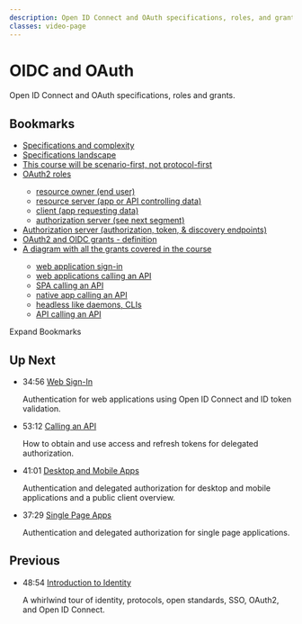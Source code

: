 ```yaml
---
description: Open ID Connect and OAuth specifications, roles, and grants.
classes: video-page
---
```

# OIDC and OAuth

Open ID Connect and OAuth specifications, roles and grants.

<div class="video-wrapper" data-video="djvvz13kcz"></div>

## Bookmarks

<div class="video-transcript">
  <ul>
    <li><a href="#wistia_djvvz13kcz?time=17">Specifications and complexity</a></li>
    <li><a href="#wistia_djvvz13kcz?time=121">Specifications landscape</a></li>
    <li><a href="#wistia_djvvz13kcz?time=213">This course will be scenario-first, not protocol-first</a></li>
    <li><a href="#wistia_djvvz13kcz?time=280">OAuth2 roles</a></li>
    <ul>
      <li><a href="#wistia_djvvz13kcz?time=301">resource owner (end user)</a></li>
      <li><a href="#wistia_djvvz13kcz?time=315">resource server (app or API controlling data)</a></li>
      <li><a href="#wistia_djvvz13kcz?time=338">client (app requesting data)</a></li>
      <li><a href="#wistia_djvvz13kcz?time=410">authorization server (see next segment)</a></li>
    </ul>  
    <li><a href="#wistia_djvvz13kcz?time=425">Authorization server (authorization, token, & discovery endpoints)</a></li>
    <li><a href="#wistia_djvvz13kcz?time=492">OAuth2 and OIDC grants - definition</a></li>
    <li><a href="#wistia_djvvz13kcz?time=621">A diagram with all the grants covered in the course</a></li>
    <ul>
      <li><a href="#wistia_djvvz13kcz?time=666">web application sign-in</a></li>
      <li><a href="#wistia_djvvz13kcz?time=688">web applications calling an API</a></li>
      <li><a href="#wistia_djvvz13kcz?time=745">SPA calling an API</a></li>
      <li><a href="#wistia_djvvz13kcz?time=758">native app calling an API</a></li>
      <li><a href="#wistia_djvvz13kcz?time=805">headless like daemons, CLIs</a></li>
      <li><a href="#wistia_djvvz13kcz?time=841">API calling an API</a></li>
    </ul>
  </ul>
</div>

<div class="video-transcript-expand" onClick="(function() {
  $('.video-transcript').toggleClass('expanded');
  $('.video-transcript-expand i').attr('class', $('.video-transcript').hasClass('expanded') ? 'icon-budicon-462' : 'icon-budicon-460');
})()">Expand Bookmarks <i class="icon-budicon-460"></i></div>

## Up Next

<ul class="up-next">
  <li>
    <span class="video-time"><i class="icon icon-budicon-494"></i>34:56</span>
    <i class="video-icon icon icon-budicon-676"></i>
    <a href="/learn-identity/03-web-sign-in">Web Sign-In</a>
    <p>Authentication for web applications using Open ID Connect and ID token validation.</p>
  </li>

  <li>
    <span class="video-time"><i class="icon icon-budicon-494"></i>53:12</span>
    <i class="video-icon icon icon-budicon-676"></i>
    <a href="/learn-identity/04-calling-an-api">Calling an API</a>
    <p>How to obtain and use access and refresh tokens for delegated authorization.</p>
  </li>

  <li>
    <span class="video-time"><i class="icon icon-budicon-494"></i>41:01</span>
    <i class="video-icon icon icon-budicon-676"></i>
    <a href="/learn-identity/05-desktop-and-mobile-apps">Desktop and Mobile Apps</a>
    <p>Authentication and delegated authorization for desktop and mobile applications and a public client overview.</p>
  </li>

  <li>
    <span class="video-time"><i class="icon icon-budicon-494"></i>37:29</span>
    <i class="video-icon icon icon-budicon-676"></i>
    <a href="/learn-identity/06-single-page-apps">Single Page Apps</a>
    <p>Authentication and delegated authorization for single page applications.</p>
  </li>
</ul>

## Previous

<ul class="up-next">
  <li>
    <span class="video-time"><i class="icon icon-budicon-494"></i>48:54</span>
    <i class="video-icon icon icon-budicon-676"></i>
    <a href="/learn-identity/01-introduction-to-identity">Introduction to Identity</a>
    <p>A whirlwind tour of identity, protocols, open standards, SSO, OAuth2, and Open ID Connect.</p>
  </li>
</ul>
